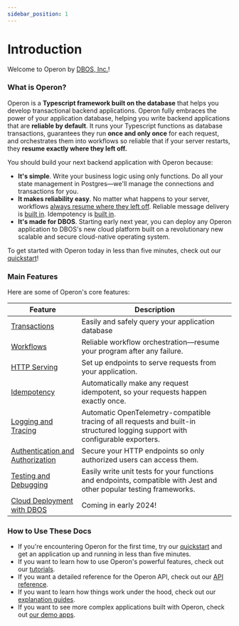 ```yaml
---
sidebar_position: 1
---
```


# Introduction

Welcome to Operon by [DBOS, Inc.](https://dbos.dev)!

### What is Operon?

Operon is a **Typescript framework built on the database** that helps you develop transactional backend applications.
Operon fully embraces the power of your application database, helping you write backend applications that are **reliable by default**.
It runs your Typescript functions as database transactions, guarantees they run **once and only once** for each request, and orchestrates them into workflows so reliable that if your server restarts, they **resume exactly where they left off.**

You should build your next backend application with Operon because:

- **It's simple**.  Write your business logic using only functions.  Do all your state management in Postgres&#8212;we'll manage the connections and transactions for you.
- **It makes reliability easy**.  No matter what happens to your server, workflows [always resume where they left off](./tutorials/workflow-tutorial#reliability-guarantees).  Reliable message delivery is [built in](./tutorials/workflow-communication-tutorial#reliability-guarantees-1). Idempotency is [built in](./tutorials/idempotency-tutorial).
- **It's made for DBOS**.  Starting early next year, you can deploy any Operon application to DBOS's new cloud platform built on a revolutionary new scalable and secure cloud-native operating system.

To get started with Operon today in less than five minutes, check out our [quickstart](./getting-started/quickstart)!

### Main Features

Here are some of Operon's core features:

| Feature                                                                       | Description
| ----------------------------------------------------------------------------- | ------------------------------------------------------------------------------------------------------------------------- |
| [Transactions](./tutorials/transaction-tutorial)                              | Easily and safely query your application database
| [Workflows](./tutorials/workflow-tutorial)                                    | Reliable workflow orchestration&#8212;resume your program after any failure.
| [HTTP Serving](./tutorials/http-serving-tutorial)                              | Set up endpoints to serve requests from your application.
| [Idempotency](./tutorials/idempotency-tutorial)                               | Automatically make any request idempotent, so your requests happen exactly once.
| [Logging and Tracing](./tutorials/logging)                                    | Automatic OpenTelemetry-compatible tracing of all requests and built-in structured logging support with configurable exporters.
| [Authentication and Authorization](./tutorials/authentication-authorization)  | Secure your HTTP endpoints so only authorized users can access them.
| [Testing and Debugging](./tutorials/testing-tutorial)                         | Easily write unit tests for your functions and endpoints, compatible with Jest and other popular testing frameworks.
| [Cloud Deployment with DBOS](https://dbos.dev)                                | Coming in early 2024!


### How to Use These Docs

- If you're encountering Operon for the first time, try our [quickstart](./getting-started/quickstart) and get an application up and running in less than five minutes.
- If you want to learn how to use Operon's powerful features, check out our [tutorials](./category/tutorials).
- If you want a detailed reference for the Operon API, check out our [API reference](./category/reference).
- If you want to learn how things work under the hood, check out our [explanation guides](./category/concepts-and-explanations).
- If you want to see more complex applications built with Operon, check out [our demo apps](./tutorials/demo-apps).